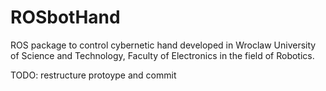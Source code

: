 # ROSbotHand
ROS package to control cybernetic hand developed in Wroclaw University of Science and Technology, Faculty of Electronics in the field of Robotics.

TODO: restructure protoype and commit
